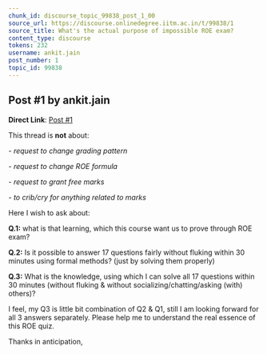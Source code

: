 ```yaml
---
chunk_id: discourse_topic_99838_post_1_00
source_url: https://discourse.onlinedegree.iitm.ac.in/t/99838/1
source_title: What's the actual purpose of impossible ROE exam?
content_type: discourse
tokens: 232
username: ankit.jain
post_number: 1
topic_id: 99838
---
```


## Post #1 by ankit.jain

**Direct Link**: [Post #1](https://discourse.onlinedegree.iitm.ac.in/t/99838/1)

This thread is **not** about:

*- request to change grading pattern*

*- request to change ROE formula*

*- request to grant free marks*

*- to crib/cry for anything related to marks*

Here I wish to ask about:

**Q.1:** what is that learning, which this course want us to prove through ROE exam?

**Q.2:** Is it possible to answer 17 questions fairly without fluking within 30 minutes using formal methods? (just by solving them properly)

**Q.3:** What is the knowledge, using which I can solve all 17 questions within 30 minutes (without fluking &amp; without socializing/chatting/asking (with) others)?

I feel, my Q3 is little bit combination of Q2 &amp; Q1, still I am looking forward for all 3 answers separately. Please help me to understand the real essence of this ROE quiz.

Thanks in anticipation,
